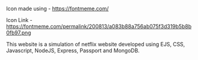 Icon made using - https://fontmeme.com/

Icon Link - https://fontmeme.com/permalink/200813/a083b88a756ab075f3d319b5b8b0fb97.png

This website is a simulation of netflix website developed using EJS, CSS, Javascript, NodeJS, Express, Passport and MongoDB.
